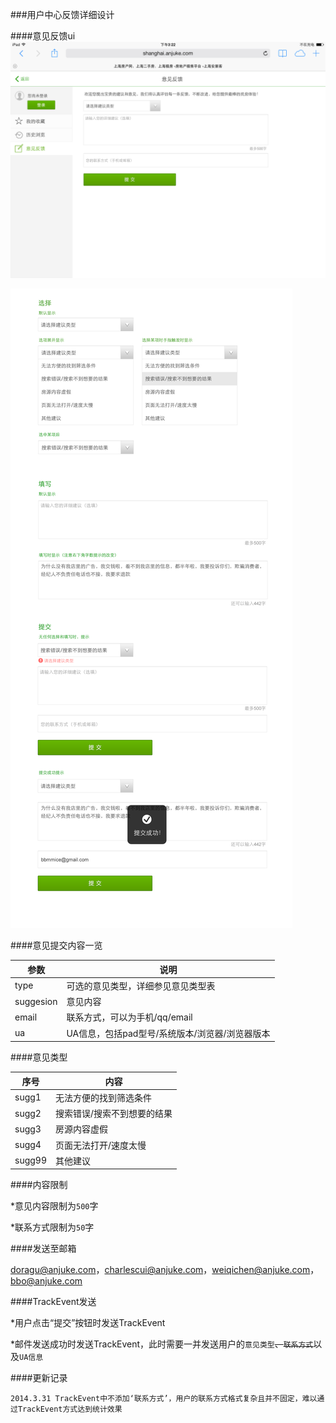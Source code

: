 ###用户中心反馈详细设计

####意见反馈ui
![意见反馈](意见反馈.png)

![意见反馈交互](意见反馈交互.png)

####意见提交内容一览

**参数** | **说明**
--- | --- 
type | 可选的意见类型，详细参见意见类型表
suggesion | 意见内容
email | 联系方式，可以为手机/qq/email
ua | UA信息，包括pad型号/系统版本/浏览器/浏览器版本


####意见类型

**序号** | **内容**
--- | --- 
sugg1 | 无法方便的找到筛选条件
sugg2 | 搜索错误/搜索不到想要的结果
sugg3 | 房源内容虚假
sugg4 | 页面无法打开/速度太慢
sugg99 | 其他建议

####内容限制

*意见内容限制为`500`字

*联系方式限制为`50`字

####发送至邮箱

doragu@anjuke.com，charlescui@anjuke.com，weiqichen@anjuke.com，bbo@anjuke.com

####TrackEvent发送

*用户点击“提交”按钮时发送TrackEvent

*邮件发送成功时发送TrackEvent，此时需要一并发送用户的`意见类型`<del>、`联系方式`</del>以及`UA信息`

####更新记录

```
2014.3.31 TrackEvent中不添加‘联系方式’，用户的联系方式格式复杂且并不固定，难以通过TrackEvent方式达到统计效果
```
